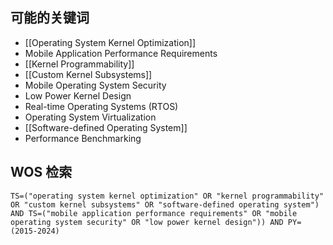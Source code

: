## 可能的关键词
- [[Operating System Kernel Optimization]]
- Mobile Application Performance Requirements
- [[Kernel Programmability]]
- [[Custom Kernel Subsystems]]
- Mobile Operating System Security
- Low Power Kernel Design
- Real-time Operating Systems (RTOS)
- Operating System Virtualization
- [[Software-defined Operating System]]
- Performance Benchmarking
## WOS 检索
`TS=("operating system kernel optimization" OR "kernel programmability" OR "custom kernel subsystems" OR "software-defined operating system") AND TS=("mobile application performance requirements" OR "mobile operating system security" OR "low power kernel design")) AND PY=(2015-2024)`

